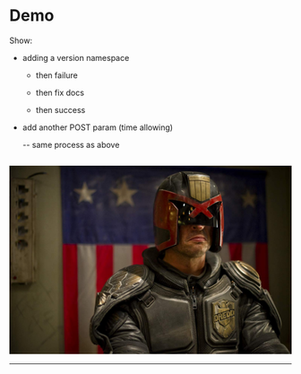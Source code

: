 ##

<h1>Demo</h1>

<div class="notes">
Show:

- adding a version namespace

  - then failure

  - then fix docs

  - then success

- add another POST param (time allowing)

  -- same process as above

</div>

##

![](./assets/dredd-smiling.jpg)

---
